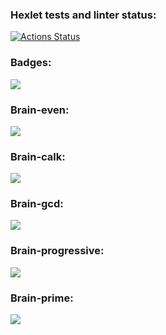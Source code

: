 ### Hexlet tests and linter status:
[![Actions Status](https://github.com/CkanDal/frontend-project-lvl1/workflows/hexlet-check/badge.svg)](https://github.com/CkanDal/frontend-project-lvl1/actions)
### Badges:
<a href="https://codeclimate.com/github/CkanDal/frontend-project-lvl1/maintainability"><img src="https://api.codeclimate.com/v1/badges/b9dcc0beec5dac9757cb/maintainability" /></a>
### Brain-even:
<a href="https://asciinema.org/a/EtUAZG0jEgpii9S2YoWQKz8iT" target="_blank"><img src="https://asciinema.org/a/EtUAZG0jEgpii9S2YoWQKz8iT.svg" /></a>
### Brain-calk:
<a href="https://asciinema.org/a/zlPYFz1dq1FLpXexx6WUzRsG9" target="_blank"><img src="https://asciinema.org/a/zlPYFz1dq1FLpXexx6WUzRsG9.svg" /></a>
### Brain-gcd:
<a href="https://asciinema.org/a/42UpJnKDfCvhuNeMX0VWHqYEQ" target="_blank"><img src="https://asciinema.org/a/42UpJnKDfCvhuNeMX0VWHqYEQ.svg" /></a>
### Brain-progressive:
<a href="https://asciinema.org/a/IDEDa1n9iWCFOpl5auxQQOt0l" target="_blank"><img src="https://asciinema.org/a/IDEDa1n9iWCFOpl5auxQQOt0l.svg" /></a>
### Brain-prime:
<a href="https://asciinema.org/a/Jel8o1D4jwE0iI2w4FnBSu5AS" target="_blank"><img src="https://asciinema.org/a/Jel8o1D4jwE0iI2w4FnBSu5AS.svg" /></a>
